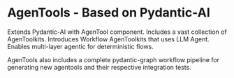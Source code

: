 # AgenTools - Based on Pydantic-AI

Extends Pydantic-AI with AgenTool component.
Includes a vast collection of AgenToolkits.
Introduces Workflow AgenToolkits that uses LLM Agent.
Enables multi-layer agentic for deterministic flows.

AgenTools also includes a complete pydantic-graph workflow pipeline for generating new agentools and their respective integration tests.
